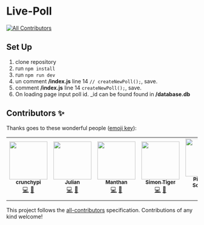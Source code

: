 # Live-Poll
<!-- ALL-CONTRIBUTORS-BADGE:START - Do not remove or modify this section -->
[![All Contributors](https://img.shields.io/badge/all_contributors-7-orange.svg?style=flat-square)](#contributors-)
<!-- ALL-CONTRIBUTORS-BADGE:END -->

## Set Up

1. clone repository
2. run `npm install`
3. run `npm run dev`
4. un comment **/index.js** line 14 `// createNewPoll();`, save.
5. comment **/index.js** line 14 `createNewPoll();`, save.
6. On loading page input poll id.  _id can be found found in **/database.db**



## Contributors ✨

Thanks goes to these wonderful people ([emoji key](https://allcontributors.org/docs/en/emoji-key)):

<!-- ALL-CONTRIBUTORS-LIST:START - Do not remove or modify this section -->
<!-- prettier-ignore-start -->
<!-- markdownlint-disable -->
<table>
  <tr>
    <td align="center"><a href="https://github.com/crunchypi"><img src="https://avatars2.githubusercontent.com/u/53178205?v=4" width="100px;" alt=""/><br /><sub><b>crunchypi</b></sub></a><br /><a href="https://github.com/CodingTrain/Live-Poll/commits?author=crunchypi" title="Code">💻</a> <a href="#ideas-crunchypi" title="Ideas, Planning, & Feedback">🤔</a></td>
    <td align="center"><a href="https://github.com/jriegraf"><img src="https://avatars1.githubusercontent.com/u/16071323?v=4" width="100px;" alt=""/><br /><sub><b>Julian</b></sub></a><br /><a href="https://github.com/CodingTrain/Live-Poll/commits?author=jriegraf" title="Code">💻</a> <a href="#ideas-jriegraf" title="Ideas, Planning, & Feedback">🤔</a></td>
    <td align="center"><a href="https://github.com/manthanabc"><img src="https://avatars2.githubusercontent.com/u/48511543?v=4" width="100px;" alt=""/><br /><sub><b>Manthan</b></sub></a><br /><a href="https://github.com/CodingTrain/Live-Poll/commits?author=manthanabc" title="Code">💻</a> <a href="#design-manthanabc" title="Design">🎨</a></td>
    <td align="center"><a href="https://simontiger.com"><img src="https://avatars1.githubusercontent.com/u/21979673?v=4" width="100px;" alt=""/><br /><sub><b>Simon Tiger</b></sub></a><br /><a href="https://github.com/CodingTrain/Live-Poll/commits?author=simon-tiger" title="Code">💻</a> <a href="#ideas-simon-tiger" title="Ideas, Planning, & Feedback">🤔</a></td>
    <td align="center"><a href="https://github.com/pieterdeschepper"><img src="https://avatars0.githubusercontent.com/u/4106097?v=4" width="100px;" alt=""/><br /><sub><b>Pieter De Schepper</b></sub></a><br /><a href="#design-pieterdeschepper" title="Design">🎨</a> <a href="https://github.com/CodingTrain/Live-Poll/commits?author=pieterdeschepper" title="Code">💻</a></td>
    <td align="center"><a href="https://github.com/D-T-666"><img src="https://avatars1.githubusercontent.com/u/35934791?v=4" width="100px;" alt=""/><br /><sub><b>Dimitri Tabatadze</b></sub></a><br /><a href="https://github.com/CodingTrain/Live-Poll/commits?author=D-T-666" title="Code">💻</a> <a href="#ideas-D-T-666" title="Ideas, Planning, & Feedback">🤔</a></td>
    <td align="center"><a href="https://github.com/ShawKai91"><img src="https://avatars3.githubusercontent.com/u/66273574?v=4" width="100px;" alt=""/><br /><sub><b>Shaw Kai</b></sub></a><br /><a href="https://github.com/CodingTrain/Live-Poll/commits?author=ShawKai91" title="Code">💻</a> <a href="#ideas-ShawKai91" title="Ideas, Planning, & Feedback">🤔</a></td>
  </tr>
</table>

<!-- markdownlint-enable -->
<!-- prettier-ignore-end -->
<!-- ALL-CONTRIBUTORS-LIST:END -->

This project follows the [all-contributors](https://github.com/all-contributors/all-contributors) specification. Contributions of any kind welcome!